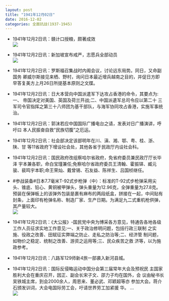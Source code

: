 ```yaml
---
layout: post
title: "1941年12月02日"
date: 2016-12-02
categories: 全面抗战(1937-1945)
---
```


<meta name="referrer" content="no-referrer" />

- 1941年12月2日讯：赣计口授粮，颇著成效 <br/><img src="https://ww4.sinaimg.cn/large/aca367d8jw1facuceov8zj206m05rdgc.jpg" />

- 1941年12月2日讯：新加坡宣布戒严，志愿兵全部动员 <br/><img src="https://ww4.sinaimg.cn/large/aca367d8jw1facsma35pkj20nf0hd79r.jpg" />

- 1941年12月2日讯：罗斯福召集战时内阁会议，讨论远东局势。同日，又命副国务 卿威尔斯接见来栖、野村，询问日本最近增兵越南之目的，并促日方即 早答复美方上月26日所提基本原则之文牒。 

- 1941年12月2日讯：日大本营向中国派遣军下达攻占香港的命令，其要点为:一、 帝国决定对美国、英国及荷兰开战;二、中国派遺军总司令应以第二十 三军司令官指挥之第三十八师团为基干部队，与海军协同攻占香港，实施军事统治。 

- 1941年12月2日讯：郭沫若应中国国际广播电台之请，发表对日广播演讲，呼吁曰 本人民振奋自救“民族切腹”之厄运。 

- 1941年12月2日讯：社会部决定该部明年在川、滇、湘、鄂、粤、桂、浙、陕、甘 等11省政府下增设社会处，其他各省于民政厅内设社会科。 

- 1941年12月2日讯：国民政府改组察哈尔省政府，免省府委员兼民政厅厅长毕泽 宇本兼各职，命白宝瑾兼任;免察哈尔省政府委员王清翰、霍振铎、臧元 骏、裴鸣宇本职;命王荣灿、戴曾锡、石友益、陈祥生、吕国桢继任。 

- #参战装备#日本7.7毫米T-92式步枪弹（中）：标准的T-92式步枪弹采用尖头、锥底、铅心、黄铜被甲弹头，弹头重量为12.96克，全弹重量为27.8克。预装在保弹板上的该弹外包装是裹有麻布的两段纸盒，拼接在一起，中间贴有封条，上面印有枪弹名称、制造厂家、生产日期。为满足九二式重机枪供弹，其产量较大。 <br/><img src="https://ww3.sinaimg.cn/large/aca367d8jw1fac7t0sywsj208c0cita1.jpg" />

- 1941年12月2日讯：《大公报》-国民党中央为博采各方意见，特通告各地各级 工作人员征求实地工作意见:一、关于政治修明问题，包括行政三联制 之实施、役政之改善、田赋征实弊端之防止、走私之防治等;二、经济管 制问题，如物价之稳定、统制之改善、游资之运用等;三、民众疾苦之救 济等，以为施政参考。 

- 1941年12月2日讯：八路军129师新4旅一部袭入新河县城。 

- 1941年12月2日讯：国际反侵略运动中国分会第三届常年大会及预祝民 主国家胜利大会在重庆召开，因正、副会长宋子文、邵力子均在国外，会 议由秘书长吴铁城主席，到会2000余人，周恩来、董必武、邓颖超等亦 参加大会。蒋介石颁发训词，大会电国际劳工会，吁请世界劳工加紧援 华。 ... <br/><img src="https://ww2.sinaimg.cn/large/aca367d8jw1fac4bydsnij20c80ayjsr.jpg" />

